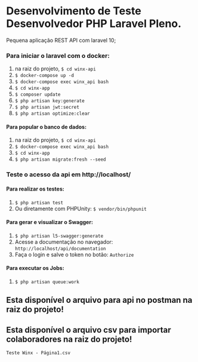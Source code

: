 # Desenvolvimento de Teste Desenvolvedor PHP Laravel Pleno.
Pequena aplicação REST API com laravel 10;


### Para iniciar o laravel com o docker:


1. na raiz do projeto, ``` $ cd winx-api ```
2. ``` $ docker-compose up -d ```
3. ``` $ docker-compose exec winx_api bash ```
4. ``` $ cd winx-app ```
5. ``` $ composer update ```
6. ``` $ php artisan key:generate ```
7. ``` $ php artisan jwt:secret ```
8. ``` $ php artisan optimize:clear ```



#### Para popular o banco de dados:

1. na raiz do projeto, ``` $ cd winx-api ```
2. ``` $ docker-compose exec winx_api bash  ```
3. ``` $ cd winx-app ```
4. ``` $ php artisan migrate:fresh --seed ```


### Teste o acesso da api em http://localhost/


#### Para realizar os testes:
1. ``` $ php artisan test ```
2. Ou diretamente com PHPUnity: ``` $ vendor/bin/phpunit ```


#### Para gerar e visualizar o Swagger:
1. ``` $ php artisan l5-swagger:generate ```
2. Acesse a documentação no navegador: ``` http://localhost/api/documentation ```
2. Faça o login e salve o token no botão: ``` Authorize ```


#### Para executar os Jobs:
1. ``` $ php artisan queue:work ```


## Esta disponível o arquivo para api no postman na raiz do projeto!


## Esta disponível o arquivo csv para importar colaboradores na raiz do projeto!
``` Teste Winx - Página1.csv ```